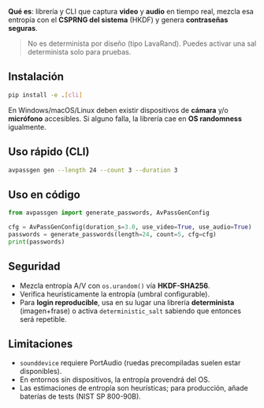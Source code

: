 **Qué es**: librería y CLI que captura **video** y **audio** en tiempo real, mezcla esa entropía con el **CSPRNG del sistema** (HKDF) y genera **contraseñas seguras**.

> No es determinista por diseño (tipo LavaRand). Puedes activar una sal determinista solo para pruebas.

## Instalación

```bash
pip install -e .[cli]
```

En Windows/macOS/Linux deben existir dispositivos de **cámara** y/o **micrófono** accesibles. Si alguno falla, la librería cae en **OS randomness** igualmente.

## Uso rápido (CLI)

```bash
avpassgen gen --length 24 --count 3 --duration 3
```

## Uso en código

```python
from avpassgen import generate_passwords, AvPassGenConfig

cfg = AvPassGenConfig(duration_s=3.0, use_video=True, use_audio=True)
passwords = generate_passwords(length=24, count=5, cfg=cfg)
print(passwords)
```

## Seguridad
- Mezcla entropía A/V con `os.urandom()` vía **HKDF-SHA256**.
- Verifica heurísticamente la entropía (umbral configurable).
- Para **login reproducible**, usa en su lugar una librería **determinista** (imagen+frase) o activa `deterministic_salt` sabiendo que entonces será repetible.

## Limitaciones
- `sounddevice` requiere PortAudio (ruedas precompiladas suelen estar disponibles).
- En entornos sin dispositivos, la entropía provendrá del OS.
- Las estimaciones de entropía son heurísticas; para producción, añade baterías de tests (NIST SP 800-90B).
